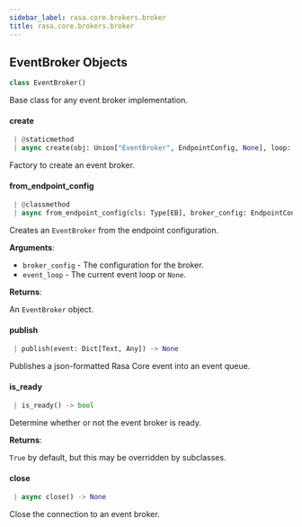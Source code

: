 ```yaml
---
sidebar_label: rasa.core.brokers.broker
title: rasa.core.brokers.broker
---
```

## EventBroker Objects

```python
class EventBroker()
```

Base class for any event broker implementation.

#### create

```python
 | @staticmethod
 | async create(obj: Union["EventBroker", EndpointConfig, None], loop: Optional[AbstractEventLoop] = None) -> Optional["EventBroker"]
```

Factory to create an event broker.

#### from\_endpoint\_config

```python
 | @classmethod
 | async from_endpoint_config(cls: Type[EB], broker_config: EndpointConfig, event_loop: Optional[AbstractEventLoop] = None) -> Optional[EB]
```

Creates an `EventBroker` from the endpoint configuration.

**Arguments**:

- `broker_config` - The configuration for the broker.
- `event_loop` - The current event loop or `None`.
  

**Returns**:

  An `EventBroker` object.

#### publish

```python
 | publish(event: Dict[Text, Any]) -> None
```

Publishes a json-formatted Rasa Core event into an event queue.

#### is\_ready

```python
 | is_ready() -> bool
```

Determine whether or not the event broker is ready.

**Returns**:

  `True` by default, but this may be overridden by subclasses.

#### close

```python
 | async close() -> None
```

Close the connection to an event broker.

